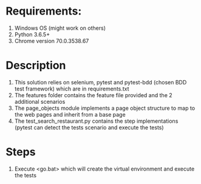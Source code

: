 # Requirements:
1) Windows OS (might work on others)
2) Python 3.6.5+
3) Chrome version 70.0.3538.67

# Description
1) This solution relies on selenium, pytest and pytest-bdd (chosen BDD test framework) which are in requirements.txt
2) The features folder contains the feature file provided and the 2 additional scenarios
3) The page_objects module implements a page object structure to map to the web pages and inherit from a base page
4) The test_search_restaurant.py contains the step implementations
 (pytest can detect the tests scenario and execute the tests) 

# Steps
1) Execute <go.bat> which will create the virtual environment and execute the tests
